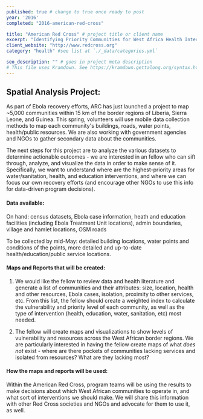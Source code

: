 ```yaml
---
published: true # change to true once ready to post
year: '2016'
completed: "2016-american-red-cross"

title: "American Red Cross" # project title or client name
excerpt: "Identifying Priority Communities for West Africa Health Interventions" # shows on project list page
client_website: "http://www.redcross.org"
category: "health" #see list at `./_data/categories.yml`

seo_description: "" # goes in project meta description
# This file uses Kramdown. See https://kramdown.gettalong.org/syntax.html for syntax
---
```


## Spatial Analysis Project:
As part of Ebola recovery efforts, ARC has just launched a project to map ~5,000 communities within 15 km of the border regions of Liberia, Sierra Leone, and Guinea. This spring, volunteers will use mobile data collection methods to map each community's buildings, roads, water points, health/public resources. We are also working with government agencies and NGOs to gather secondary data about the communities.

The next steps for this project are to analyze the various datasets to determine actionable outcomes - we are interested in an fellow who can sift through, analyze, and visualize the data in order to make sense of it. Specifically, we want to understand where are the highest-priority areas for water/sanitation, health, and education interventions, and where we can focus our own recovery efforts (and encourage other NGOs to use this info for data-driven program decisions).

#### Data available:
On hand: census datasets, Ebola case information, heath and education facilities (including Ebola Treatment Unit locations), admin boundaries, village and hamlet locations, OSM roads

To be collected by mid-May: detailed building locations, water points and conditions of the points, more detailed and up-to-date health/education/public service locations.

#### Maps and Reports that will be created:
1. We would like the fellow to review data and health literature and generate a list of communities and their attributes: size, location, health and other resources, Ebola cases, isolation, proximity to other services, etc. From this list, the fellow should create a weighted index to calculate the vulnerability and priority level of each community, as well as the type of intervention (health, education, water, sanitation, etc) most needed.

2. The fellow will create maps and visualizations to show levels of vulnerability and resources across the West African border regions. We are particularly interested in having the fellow create maps of what *does not* exist - where are there pockets of communities lacking services and isolated from resources? What are they lacking most?

#### How the maps and reports will be used:
Within the American Red Cross, program teams will be using the results to make decisions about which West African communities to operate in, and what sort of interventions we should make. We will share this information with other Red Cross societies and NGOs and advocate for them to use it, as well.
